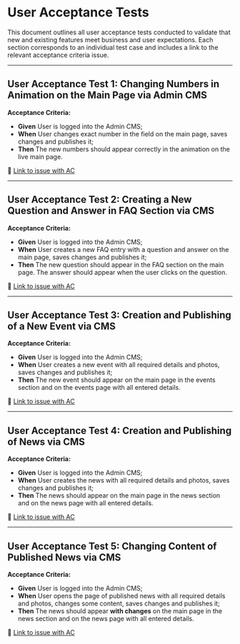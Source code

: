 # User Acceptance Tests

This document outlines all user acceptance tests conducted to validate that new and existing features meet business and user expectations. Each section corresponds to an individual test case and includes a link to the relevant acceptance criteria issue.

---

## User Acceptance Test 1: Changing Numbers in Animation on the Main Page via Admin CMS

**Acceptance Criteria:**

- **Given** User is logged into the Admin CMS;  
- **When** User changes exact number in the field on the main page, saves changes and publishes it;  
- **Then** The new numbers should appear correctly in the animation on the live main page.

📌 [Link to issue with AC](https://gitlab.pg.innopolis.university/p.khramov/innolyceum/-/issues/47)

---

## User Acceptance Test 2: Creating a New Question and Answer in FAQ Section via CMS

**Acceptance Criteria:**

- **Given** User is logged into the Admin CMS;  
- **When** User creates a new FAQ entry with a question and answer on the main page, saves changes and publishes it;  
- **Then** The new question should appear in the FAQ section on the main page. The answer should appear when the user clicks on the question.

📌 [Link to issue with AC](https://gitlab.pg.innopolis.university/p.khramov/innolyceum/-/issues/47)

---

## User Acceptance Test 3: Creation and Publishing of a New Event via CMS

**Acceptance Criteria:**

- **Given** User is logged into the Admin CMS;  
- **When** User creates a new event with all required details and photos, saves changes and publishes it;  
- **Then** The new event should appear on the main page in the events section and on the events page with all entered details.

📌 [Link to issue with AC](https://gitlab.pg.innopolis.university/p.khramov/innolyceum/-/issues/5)

---

## User Acceptance Test 4: Creation and Publishing of News via CMS

**Acceptance Criteria:**

- **Given** User is logged into the Admin CMS;  
- **When** User creates the news with all required details and photos, saves changes and publishes it;  
- **Then** The news should appear on the main page in the news section and on the news page with all entered details.

📌 [Link to issue with AC](https://gitlab.pg.innopolis.university/p.khramov/innolyceum/-/issues/77)

---

## User Acceptance Test 5: Changing Content of Published News via CMS

**Acceptance Criteria:**

- **Given** User is logged into the Admin CMS;  
- **When** User opens the page of published news with all required details and photos, changes some content, saves changes and publishes it;  
- **Then** The news should appear **with changes** on the main page in the news section and on the news page with all entered details.

📌 [Link to issue with AC](https://gitlab.pg.innopolis.university/p.khramov/innolyceum/-/issues/99)